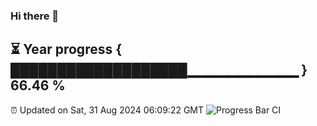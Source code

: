 ### Hi there 👋
⏳ Year progress { ███████████████████▁▁▁▁▁▁▁▁▁▁▁ } 66.46 %
---
⏰ Updated on Sat, 31 Aug 2024 06:09:22 GMT
![Progress Bar CI](https://github.com/Moyi321/Moyi321/workflows/Progress%20Bar%20CI/badge.svg)
